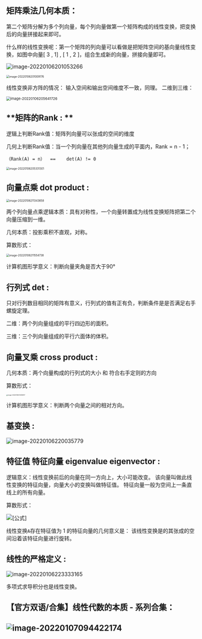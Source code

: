 ## **矩阵乘法几何本质：**

第二个矩阵分解为多个列向量，每个列向量做第一个矩阵构成的线性变换，把变换后的向量拼接起来即可。

什么样的线性变换呢：第一个矩阵的列向量可以看做是把矩阵空间的基向量线性变换，如图中向量[ 3 , 1] , [ 1 ,  2 ]，组合生成新的向量，拼接向量即可。

![image-20220106201053266](https://s2.loli.net/2022/01/06/4LudiWFCMrvGZnS.png)

<img src="https://s2.loli.net/2022/01/06/qrNzFRWoTGexMip.png" alt="image-20220106201009176" style="zoom: 50%;" />

线性变换非方阵的情况： 输入空间和输出空间维度不一致，同理。  二维到三维：

<img src="https://s2.loli.net/2022/01/06/m7KAVrXHUafJuEC.png" alt="image-20220106205641726" style="zoom:67%;" />



## **矩阵的Rank : ** 

逻辑上判断Rank值：矩阵列向量可以张成的空间的维度

几何上判断Rank值：当一个列向量在其他列向量生成的平面内，Rank = n - 1；

`（Rank(A) = n）  ==    det(A) != 0`

<img src="C:/Users/pc/AppData/Roaming/Typora/typora-user-images/image-20220106205331301.png" alt="image-20220106205331301" style="zoom:50%;" />



## **向量点乘  dot product  :**

<img src="https://s2.loli.net/2022/01/07/z3cJeXqGYIxntp4.png" alt="image-20220106211343658" style="zoom:50%;" />

两个列向量点乘逻辑本质：具有对称性，一个向量转置成为线性变换矩阵把第二个向量压缩到一维。

几何本质：投影乘积不直观，对称。

算数形式：

<img src="C:/Users/pc/AppData/Roaming/Typora/typora-user-images/image-20220106211554738.png" alt="image-20220106211554738" style="zoom:50%;" />

计算机图形学意义：判断向量夹角是否大于90°



## **行列式 det :**   

只对行列数目相同的矩阵有意义，行列式的值有正有负，判断条件是是否满足右手螺旋定理。

二维：两个列向量组成的平行四边形的面积。

三维：三个列向量组成的平行六面体的体积。



## **向量叉乘  cross product  :**

几何本质：两个向量构成的行列式的大小 和 符合右手定则的方向

算数形式：

<img src="C:/Users/pc/AppData/Roaming/Typora/typora-user-images/image-20220106213335817.png" alt="image-20220106213335817" style="zoom: 25%;" />

计算机图形学意义：判断两个向量之间的相对方向。



## **基变换 :**

![image-20220106220035779](https://s2.loli.net/2022/01/06/Eaf9PYzBAw6GFsR.png)



## **特征值 特征向量 eigenvalue eigenvector :**

逻辑意义：线性变换前后的向量在同一方向上，大小可能改变。 该向量叫做此线性变换的特征向量，向量大小的变换叫做特征值。 特征向量一般为空间上一条直线上的所有向量。

算数形式：

 ![[公式]](https://www.zhihu.com/equation?tex=AX%3D\lambda+X\\)

线性变换`A`存在特征值为 1 的特征向量的几何意义是： 该线性变换是的其张成的空间沿着该特征向量进行旋转。



## **线性的严格定义 :**

![image-20220106223333165](C:/Users/pc/AppData/Roaming/Typora/typora-user-images/image-20220106223333165.png)

多项式求导积分也是线性变换。



## 【官方双语/合集】线性代数的本质 - 系列合集： 

## <img src="https://s2.loli.net/2022/01/07/eFcY4gG1qAWnESa.png" alt="image-20220107094422174"  />













